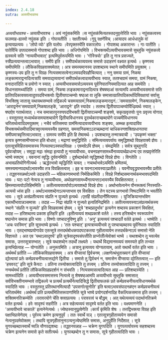 ```yaml
---
index: 2.4.18
sutra: अव्ययीभावश्च

---
```

_अव्ययीभावश्च_ - अव्ययीभावश्च । अयं नपुंसकमिति ।स नपुंसक॑मित्यतस्तदनुवृत्तेरिति भावः । नपुंसकत्वस्य फलमाह-ह्यस्वो नपुंसक इति । गोपायतीति । रक्षतीत्यर्थः ।गुपू रक्षणे॑विच् ।आयादय आर्धधातुके वा॑ इत्यायप्रत्ययः । 'लोपो व्योः' इति यलोपः ।वेरपृक्तस्ये॑ति वकारलोपः । गोपाशब्द अकारान्तः । गाः पातीति । पातेर्विचि उपपदसमासे गोपाशब्द इति भावः । अधिगोपमिति । विभक्त्यर्थेऽव्ययीभावसमासे सुब्लुकि नपुंसकत्वे ह्यस्वत्वे सति 'नाव्ययीभावात्' इत्यमिपूर्वरूपमिति भावः । 'गोस्त्रियोः' इति तु नात्र प्रसज्यते, स्त्रीप्रत्ययान्तत्वाऽभावात् । समीपे इति । समीपार्थकाव्ययस्य समासे उदाहरणं वक्ष्यत इत्यर्थः । कृष्णस्य समीपमिति । लौकिकविग्रहवाक्यमेतत् । अत्र समस्यमानस्य उपशब्दस्य स्थाने समीपमिति प्रयुक्तम् । कृष्णस्य-उप इति तु न विग्रहः नित्यसमासत्वेनाऽस्वपदविग्रहौचित्यात् । ननु समया ग्रामं, निकषा लङ्कामाराद्वनादित्यत्रापि समयाद्यव्ययानां समीपार्थकत्वादव्ययीभावः स्यात्, ततश्चग्रामं समया, ग्रामं निकषा, वनादारा॑दिति च प्रयोगो न स्यात् । अव्ययीभावसमासेऽव्ययस्य पूर्वनिपातनियमादित्यत आह समयेति । विधानसामर्थ्यादिति । समया ग्रामं, निकषा लङ्कामाराद्वनादित्यत्र शेषषष्ठआं सत्यामपि अव्ययीभावसमासे सति प्रातिपदिकावयवत्वादुपपदविभक्त्योः द्वितीयापञ्चम्योः षष्ठआ वा लुकि समासात्प्रातिपदिकार्थादिविवक्षायां सर्वासु विभक्तिषु जातासु यथायथसम्भावे तद्विकल्पे चसमयाग्रामं॑,निकषालङ्कमाराद्वनं,॑समयाग्रामेण॑, निकषालङ्केन, 'आराद्वनेन'समयाग्रामे॑,निकषालङ्के॑, 'आराद्वने' इति स्यादेव । ततश्च द्वितीयापञ्चम्योर्विधिव्र्यर्थः स्यात् । षष्ठऐव गतार्थत्वात् । नच समासात्पुनरुपपदविभक्ती द्वितीयापञ्चम्यौ शङ्क्ये, सकृत्प्रवृत्तयोः पुनः प्रवृत्त्य योगात् । वस्तुतस्तु मध्यार्थकसमयाशब्दयोगे द्वितीयाविधानस्य दूरार्थकाराच्छब्दयोगे पञ्चमीविधानस्य चरितार्थत्वादिदमयुक्तम् । नचैवं सतिसमया ग्राम॑मित्यादावव्ययीभावः शङ्क्यः, अब्भक्ष इत्यादाविव विभक्त्यर्थसमीपादिमात्रवृत्त्यव्ययस्यैव ग्रहणात्, समयानिकषाऽ‌ऽराच्छब्दानां चाधिकरणशक्तिप्रधानतया समीपमात्रवृत्तित्वाऽभावात् । ग्रामस्य समीपे इति हि तेषामर्थः । उपशब्दस्तु तन्मात्रवाची । 'उपकृष्णं भक्ता' इत्यत्र कृष्णसामीप्यवन्त इति बोधात् । मद्राणां समृद्धिरिति ।	स॑मित्यव्ययपर्यायः समृद्धिशब्दो विग्रहवाक्ये ज्ञेयः । एतत्सूत्रविहितसमासस्य नित्यतयाऽस्वपदविग्रहः । एवमग्रेऽपि ज्ञेयम् । संमद्रमिति । सर्वत्र सुब्लुगादि पूर्ववज्ज्ञेयम् । समृद्धा मद्राः संमद्रा इत्यादौ तु नाव्ययीभावः, वचनग्रहणसामर्थ्येनाव्ययार्थप्राधान्य एव तत्प्रवृत्तेरिति भाष्ये स्पष्टम् । यवनानां व्यृद्धिः दुर्यवनमिति । दुर्शब्दार्थको व्यृद्धिशब्दो विग्रहे ज्ञेयः । विगतेति । अभावप्रतियोगिनीत्यर्थः । ऋद्धेरभावो व्यृद्धिरिति यावत् । नचार्थाभावेऽयमिति भ्रमितव्यं, समस्यमानपदार्थाऽभावस्यैव तत्र विवक्षितत्वात् । इह च यवनाऽभावस्याऽप्रतीतेः । यवनीयवृद्ध्यभावस्यैव प्रतीतेः । तद्ध्वनयन्नर्थाऽभावे उदाहरति — मक्षिकाणामभावो निर्मक्षिकमिति । विग्रहे निर्शब्दसमानार्थकमभावपदमिति भावः । घटः पटो नेत्यत्र तु नाव्ययीभावः, अर्थग्रहणसामर्थ्येनात्यन्ताऽभावस्यैव विवक्षितत्वात् । हिमस्यात्ययोऽतिहिममिति । अतीत्यव्ययपर्यायोऽत्ययशब्दो विग्रहे ज्ञेयः । अर्थाभावेत्यनेन पौनरूक्त्यं निरस्यति-अत्ययो ध्वंस इति । अर्थाऽभावशब्देनाऽत्यन्ताभाव एव विवक्षितः । तेन पटस्य प्रागभावो निष्पटमिति न भवतीति भावः । सूत्रे असंप्रतीत्यस्य संप्रति न युज्यते इत्यर्थः ।एतर्हि संप्रतीदानी॑मित्यमरः । युजिक्रियान्तर्भावेण एकार्थीभावान्नञ्समासः । तदाह — निद्रा संप्रति न युज्यते इत्यतिनिद्रमिति । अतीत्यव्ययस्याऽसंप्रत्यर्थकस्य स्थाने 'संप्रति न युज्यते' इति विग्रहवाक्यं ज्ञेयम् । सूत्रे 'शब्दप्रादुर्भाव' इत्यनेन शब्दस्य प्रकाशनं विवक्षितं, तदाह — हरिशब्दस्य प्रकाश इतिहरि इति ।इती॑त्यव्ययं शब्दप्रकाशे वर्तते । तस्य हरिशब्देन स्वरूपपरेण षष्ठन्तेन समास इति भावः । विष्णोः पश्चादनुविष्णु इति । 'अनु' इत्यव्ययं पश्चादर्ते वर्तते इत्यर्थः । भाष्येति । 'अचः परस्मिन्' इति सूत्रभाष्ये इत्यर्थः । 'ततः पश्चात्' इत्यत्राव्ययीभावे तु पश्चाच्छब्दस्य पूर्वनिपातः स्यादिति भावः । एतद्भाष्यप्रयोगादेव एतत्सूत्रे तत्तदर्थबोधकपदघटकतया गृहीताव्ययेन तत्तदर्थकेनाऽयं समासो नेति विज्ञायते । अत एव 'यथाऽसादृश्ये' इति सूत्रेसादृश्यसंपत्तीति प्राप्नोती॑त्येवोक्तं भाष्ये । यथाशब्देन तु भवत्येव समासः, उत्तरसूत्रारम्भात् । सूत्रे यथाशब्देन तदर्थो लक्ष्यते । यथार्थे विद्यमानमव्ययं समस्यते इति लभ्यत इत्यभिप्रेत्याह — योग्यतेति । अनुरूपमिति । अत्रानु इत्यव्यय योग्यतायाम्, अतो यथार्थे वर्तत इति भावः । अर्थमर्थं प्रतीति — लौकिकविग्रहवाक्यम् । अत्र वीप्सायां द्विर्वचनम् ।लक्षणेत्थंभूताख्यान॑ इति वीप्सायां द्योत्यायां प्रतेः कर्मप्रवचनीयत्वात्तद्योगे द्वितीया । समासे तु द्विर्वचनं न, समासेन वीप्साया द्योतितत्वात् — इति 'हयवरट्' इति सूत्रे कैयटः । प्रतिना तस्योक्तत्वादिति तु तत्त्वम् । प्रतिना तस्योक्तत्वादिति तु तत्त्वम् । नन्वर्थमर्थं प्रतीति लौकिकविग्रहप्रदर्शनं न संभवति । नित्यसमासत्वादित्यत आह — प्रतिशब्दस्येति । सामर्थ्यादिति । अव्ययीभावसमासस्य नित्यत्वे तु शेषषष्ठआमपि अव्ययीभावे सुब्लुकि समासात् सर्वविभक्तीनामम्भावे तद्विकल्पे च प्रत्यर्थं प्रत्यर्थेनेत्यादिसिद्धे द्वितीयाफलकं प्रते कर्मप्रवचनीयत्वविधानमर्थकं स्यादिति भावः । वस्तुतस्तु प्रतिस्थानमित्यादौ 'उपसर्गात्सुनोति' इति षत्वाऽभावसंपादन#एन कर्मप्रवचनीयत्वं चरितार्थमेव ।अर्थमर्थं प्रति प्रत्यर्थ॑मितिसरूपाणा॑मिति सूत्रे भाष्ये प्रयोगदर्शनादिह वैकल्पिकसमास इति तत्त्वम् । शक्तिमनतिक्रम्येति ।परावरयोगे चे॑ति क्त्वाप्रत्ययः । परावरत्वं च बौद्धम् । अत् यथेत्यव्ययं पदार्थानतिक्रमे वर्तत इत्यर्थः । हरेः सादृश्यं सहरीति । अत्र सहेत्यव्ययं सादृश्ये वर्तत इति भावः । वक्ष्यमाणनेति । 'अव्ययीभावे चाकाले' इत्यनेनेत्यर्थः । ज्येष्ठस्यानुपूव्र्येणेति ।कार्यं कृ॑मिति शेषः । तत्तद्विभक्त्या विग्रह इति पक्षाभिप्रायेणेदम् । पूर्वस्य क्रमेण इत्यनुपूर्वं । ततः स्वार्थे यञ् । एतत्सूत्रगृहीताव्ययेन समासो नेत्यनुपदमेवोक्तम् । तथापि सूत्रगृहीतानुनाऽप्यनुज्येष्ठमिति समासः, अनुपूर्वेति निर्देशात् । सूत्रे युगपच्छब्दात्स्वार्थे ष्यञि यौगपद्यशब्दः । तद्ध्वनयन्नाह — चक्रेण युगपदिति । युगपत्पर्यायस्य सहशब्दस्य चक्रेण इत्यनेन समासे कृते सतीत्यर्थः । युगपच्छब्देन तु न समासः, सूत्रे गृहीतत्वादिति भावः ।